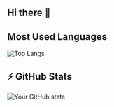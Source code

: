 ## Hi there 👋

<!--
**jorenzprintln/jorenzprintln** is a ✨ _special_ ✨ repository because its `README.md` (this file) appears on your GitHub profile.

Here are some ideas to get you started:

- 🔭 I’m currently working on ...
- 🌱 I’m currently learning ...
- 👯 I’m looking to collaborate on ...
- 🤔 I’m looking for help with ...
- 💬 Ask me about ...
- 📫 How to reach me: ...
- 😄 Pronouns: ...
- ⚡ Fun fact: ...
-->

## Most Used Languages
![Top Langs](https://github-readme-stats.vercel.app/api/top-langs/?username=jorenzprintln&layout=compact&theme=default)

## ⚡ GitHub Stats

![Your GitHub stats](https://github-readme-stats.vercel.app/api?username=jorenzprintln&show_icons=true&theme=tokyonight)

